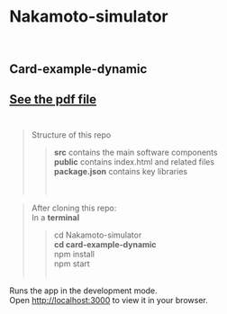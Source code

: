 
# Nakamoto-simulator <br /> <br />
## Card-example-dynamic
## [See the pdf file](https://github.com/wonder-phil/Nakamoto-simulator/blob/main/docs/card-dynamic.pdf) <br /> <br />
> Structure of this repo <br />
>> **src** contains the main software components <br />
>> **public** contains index.html and related files <br />
>> **package.json** contains key libraries <br />
<br /> <br />

> After cloning this repo: <br />
> In a **terminal** <br />
>> cd Nakamoto-simulator  <br /> 
>> **cd card-example-dynamic** <br />
>> npm install <br />
>> npm start <br /><br />

Runs the app in the development mode.\
Open [http://localhost:3000](http://localhost:3000) to view it in your browser.
